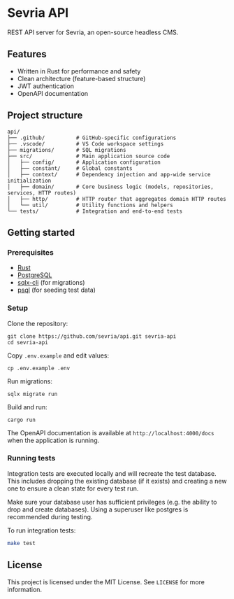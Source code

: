 # Sevria API

REST API server for Sevria, an open-source headless CMS.

## Features

- Written in Rust for performance and safety
- Clean architecture (feature-based structure)
- JWT authentication
- OpenAPI documentation

## Project structure

```
api/
├── .github/          # GitHub-specific configurations
├── .vscode/          # VS Code workspace settings
├── migrations/       # SQL migrations
├── src/              # Main application source code
│   ├── config/       # Application configuration
│   ├── constant/     # Global constants
│   ├── context/      # Dependency injection and app-wide service initialization
│   ├── domain/       # Core business logic (models, repositories, services, HTTP routes)
│   ├── http/         # HTTP router that aggregates domain HTTP routes
│   └── util/         # Utility functions and helpers
└── tests/            # Integration and end-to-end tests
```

## Getting started

### Prerequisites

- [Rust](https://www.rust-lang.org/tools/install)
- [PostgreSQL](https://www.postgresql.org/)
- [sqlx-cli](https://crates.io/crates/sqlx-cli) (for migrations)
- [psql](https://www.tigerdata.com/blog/how-to-install-psql-on-mac-ubuntu-debian-windows) (for seeding test data)

### Setup

Clone the repository:

```shell
git clone https://github.com/sevria/api.git sevria-api
cd sevria-api
```

Copy `.env.example` and edit values:

```shell
cp .env.example .env
```

Run migrations:

```shell
sqlx migrate run
```

Build and run:

```shell
cargo run
```

The OpenAPI documentation is available at `http://localhost:4000/docs` when the application is running.

### Running tests

Integration tests are executed locally and will recreate the test database. This includes dropping the existing database (if it exists) and creating a new one to ensure a clean state for every test run.

Make sure your database user has sufficient privileges (e.g. the ability to drop and create databases). Using a superuser like postgres is recommended during testing.

To run integration tests:

```bash
make test
```

## License

This project is licensed under the MIT License. See `LICENSE` for more information.
